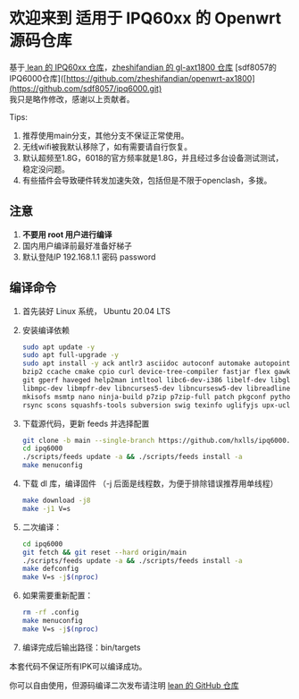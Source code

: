 # 欢迎来到 适用于 IPQ60xx 的 Openwrt 源码仓库
基于[ lean 的 IPQ60xx 仓库](https://github.com/coolsnowwolf/openwrt-gl-ax1800)，[zheshifandian 的 gl-axt1800 仓库](https://github.com/zheshifandian/openwrt-ax1800) [sdf8057的IPQ6000仓库]([https://github.com/zheshifandian/openwrt-ax1800](https://github.com/sdf8057/ipq6000.git)  
我只是略作修改，感谢以上贡献者。  

Tips:
1. 推荐使用main分支，其他分支不保证正常使用。  
2. 无线wifi被我默认移除了，如有需要请自行恢复。  
3. 默认超频至1.8G，6018的官方频率就是1.8G，并且经过多台设备测试测试，稳定没问题。
4. 有些插件会导致硬件转发加速失效，包括但是不限于openclash，多拨。  

## 注意

1. **不要用 root 用户进行编译**
2. 国内用户编译前最好准备好梯子
3. 默认登陆IP 192.168.1.1 密码 password

## 编译命令

1. 首先装好 Linux 系统， Ubuntu 20.04 LTS

2. 安装编译依赖

   ```bash
   sudo apt update -y
   sudo apt full-upgrade -y
   sudo apt install -y ack antlr3 asciidoc autoconf automake autopoint binutils bison build-essential \
   bzip2 ccache cmake cpio curl device-tree-compiler fastjar flex gawk gettext gcc-multilib g++-multilib \
   git gperf haveged help2man intltool libc6-dev-i386 libelf-dev libglib2.0-dev libgmp3-dev libltdl-dev \
   libmpc-dev libmpfr-dev libncurses5-dev libncursesw5-dev libreadline-dev libssl-dev libtool lrzsz \
   mkisofs msmtp nano ninja-build p7zip p7zip-full patch pkgconf python2.7 python3 python3-pip libpython3-dev qemu-utils \
   rsync scons squashfs-tools subversion swig texinfo uglifyjs upx-ucl unzip vim wget xmlto xxd zlib1g-dev
   ```

3. 下载源代码，更新 feeds 并选择配置

   ```bash
   git clone -b main --single-branch https://github.com/hxlls/ipq6000.git
   cd ipq6000
   ./scripts/feeds update -a && ./scripts/feeds install -a
   make menuconfig
   ```

4. 下载 dl 库，编译固件
（-j 后面是线程数，为便于排除错误推荐用单线程）

   ```bash
   make download -j8
   make -j1 V=s
   ```

5. 二次编译：

   ```bash
   cd ipq6000
   git fetch && git reset --hard origin/main
   ./scripts/feeds update -a && ./scripts/feeds install -a
   make defconfig
   make V=s -j$(nproc)
   ```

6. 如果需要重新配置：

   ```bash
   rm -rf .config
   make menuconfig
   make V=s -j$(nproc)
   ```

7. 编译完成后输出路径：bin/targets

本套代码不保证所有IPK可以编译成功。

你可以自由使用，但源码编译二次发布请注明 [lean 的  GitHub 仓库](https://github.com/coolsnowwolf/lede)
